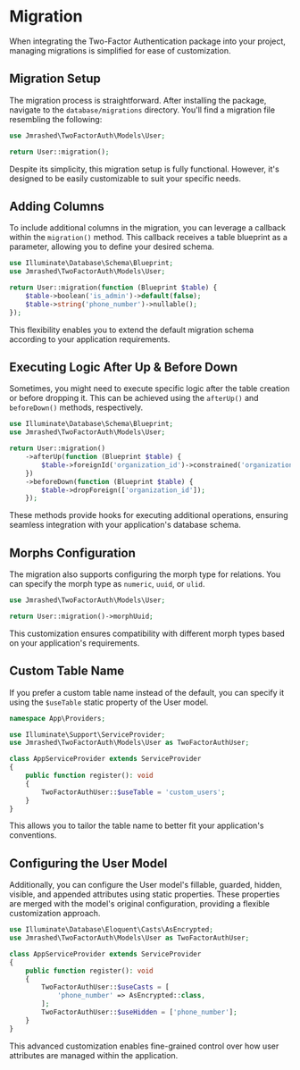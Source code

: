 # Migration

When integrating the Two-Factor Authentication package into your project, managing migrations is simplified for ease of customization.

## Migration Setup

The migration process is straightforward. After installing the package, navigate to the `database/migrations` directory. You'll find a migration file resembling the following:

```php
use Jmrashed\TwoFactorAuth\Models\User;

return User::migration();
```

Despite its simplicity, this migration setup is fully functional. However, it's designed to be easily customizable to suit your specific needs.

## Adding Columns

To include additional columns in the migration, you can leverage a callback within the `migration()` method. This callback receives a table blueprint as a parameter, allowing you to define your desired schema.

```php
use Illuminate\Database\Schema\Blueprint;
use Jmrashed\TwoFactorAuth\Models\User;

return User::migration(function (Blueprint $table) {
    $table->boolean('is_admin')->default(false);
    $table->string('phone_number')->nullable();
});
```

This flexibility enables you to extend the default migration schema according to your application requirements.

## Executing Logic After Up & Before Down

Sometimes, you might need to execute specific logic after the table creation or before dropping it. This can be achieved using the `afterUp()` and `beforeDown()` methods, respectively.

```php
use Illuminate\Database\Schema\Blueprint;
use Jmrashed\TwoFactorAuth\Models\User;

return User::migration()
    ->afterUp(function (Blueprint $table) {
        $table->foreignId('organization_id')->constrained('organizations');
    })
    ->beforeDown(function (Blueprint $table) {
        $table->dropForeign(['organization_id']);
    });
```

These methods provide hooks for executing additional operations, ensuring seamless integration with your application's database schema.

## Morphs Configuration

The migration also supports configuring the morph type for relations. You can specify the morph type as `numeric`, `uuid`, or `ulid`.

```php
use Jmrashed\TwoFactorAuth\Models\User;

return User::migration()->morphUuid;
```

This customization ensures compatibility with different morph types based on your application's requirements.

## Custom Table Name

If you prefer a custom table name instead of the default, you can specify it using the `$useTable` static property of the User model.

```php
namespace App\Providers;

use Illuminate\Support\ServiceProvider;
use Jmrashed\TwoFactorAuth\Models\User as TwoFactorAuthUser;

class AppServiceProvider extends ServiceProvider
{
    public function register(): void
    {
        TwoFactorAuthUser::$useTable = 'custom_users';
    }
}
```

This allows you to tailor the table name to better fit your application's conventions.

## Configuring the User Model

Additionally, you can configure the User model's fillable, guarded, hidden, visible, and appended attributes using static properties. These properties are merged with the model's original configuration, providing a flexible customization approach.

```php
use Illuminate\Database\Eloquent\Casts\AsEncrypted;
use Jmrashed\TwoFactorAuth\Models\User as TwoFactorAuthUser;

class AppServiceProvider extends ServiceProvider
{
    public function register(): void
    {
        TwoFactorAuthUser::$useCasts = [
            'phone_number' => AsEncrypted::class,
        ];
        TwoFactorAuthUser::$useHidden = ['phone_number'];
    }
}
```

This advanced customization enables fine-grained control over how user attributes are managed within the application.
